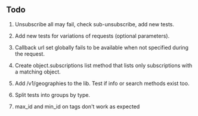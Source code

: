 
## Todo

1. Unsubscribe all may fail, check sub-unsubscribe, add new tests.

2. Add new tests for variations of requests (optional parameters).

3. Callback url set globally fails to be available when not specified during the request.

4. Create object.subscriptions list method that lists only subscriptions with a matching object.

5. Add /v1/geographies to the lib. Test if info or search methods exist too.

6. Split tests into groups by type.

7. max_id and min_id on tags don't work as expected
